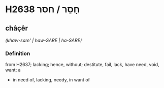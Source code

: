 # H2638 חָסֵר / חסר

## châçêr

_(khaw-sare' | haw-SARE | ha-SARE)_

### Definition

from H2637; lacking; hence, without; destitute, fail, lack, have need, void, want; a

- in need of, lacking, needy, in want of

